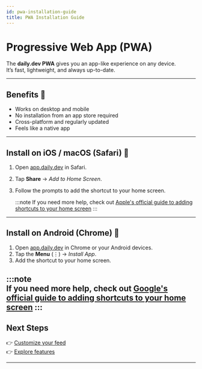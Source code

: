 ```yaml
---
id: pwa-installation-guide
title: PWA Installation Guide
---
```


# Progressive Web App (PWA)

The **daily.dev PWA** gives you an app-like experience on any device.  
It’s fast, lightweight, and always up-to-date.  

---

## Benefits 🌟

- Works on desktop and mobile  
- No installation from an app store required  
- Cross-platform and regularly updated  
- Feels like a native app  

---

## Install on iOS / macOS (Safari) 🍎

1. Open [app.daily.dev](https://app.daily.dev) in Safari.  
2. Tap **Share** → *Add to Home Screen*.  
3. Follow the prompts to add the shortcut to your home screen.

   :::note
   If you need more help, check out [Apple's official guide to adding shortcuts to your home screen](https://support.apple.com/en-il/guide/iphone/iph42ab2f3a7/ios)
   :::

---

## Install on Android (Chrome) 🤖

1. Open [app.daily.dev](https://app.daily.dev) in Chrome or your Android devices.  
2. Tap the **Menu** (⋮) → *Install App*.  
3. Add the shortcut to your home screen. 

:::note  
If you need more help, check out [Google's official guide to adding shortcuts to your home screen](https://support.google.com/chrome/answer/9658361?hl=en)
:::
---

## Next Steps

👉 [Customize your feed](https://docs.daily.dev/docs/setting-up-your-feed/filtering-content-feed)  
👉 [Explore features](https://docs.daily.dev/docs/intro#key-features-to-explore)  

---
